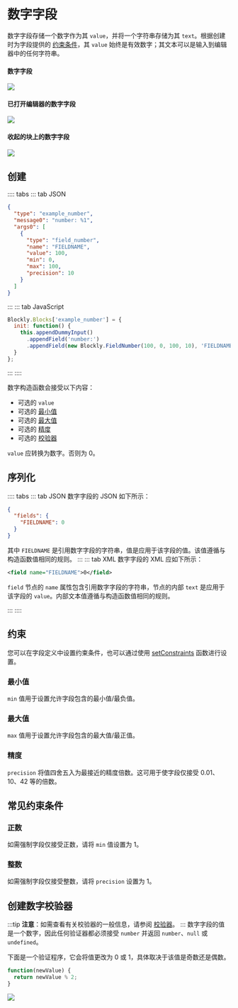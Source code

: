 # 数字字段

数字字段存储一个数字作为其 `value`，并将一个字符串存储为其 `text`。根据创建时为字段提供的 [约束条件](#约束)，其 `value` 始终是有效数字；其文本可以是输入到编辑器中的任何字符串。

#### 数字字段

![](./number/on_block.png)

#### 已打开编辑器的数字字段

![](./number/with_editor.png)

#### 收起的块上的数字字段

![](./number/collapsed.png)

## 创建

:::: tabs
::: tab JSON

```json
{
  "type": "example_number",
  "message0": "number: %1",
  "args0": [
    {
      "type": "field_number",
      "name": "FIELDNAME",
      "value": 100,
      "min": 0,
      "max": 100,
      "precision": 10
    }
  ]
}
```

:::
::: tab JavaScript

```javascript
Blockly.Blocks['example_number'] = {
  init: function() {
    this.appendDummyInput()
      .appendField('number:')
      .appendField(new Blockly.FieldNumber(100, 0, 100, 10), 'FIELDNAME');
  }
};
```

:::
::::

数字构造函数会接受以下内容：

-   可选的 `value`
-   可选的 [最小值](#最小值)
-   可选的 [最大值](#最大值)
-   可选的 [精度](#精度)
-   可选的 [校验器](#校验器)

`value` 应转换为数字。否则为 0。

## 序列化

:::: tabs
::: tab JSON
数字字段的 JSON 如下所示：

```json
{
  "fields": {
    "FIELDNAME": 0
  }
}
```

其中 `FIELDNAME` 是引用数字字段的字符串，值是应用于该字段的值。该值遵循与构造函数值相同的规则。
:::
::: tab XML
数字字段的 XML 应如下所示：

```xml
<field name="FIELDNAME">0</field>
```

`field` 节点的 `name` 属性包含引用数字字段的字符串，节点的内部 `text` 是应用于该字段的 `value`。内部文本值遵循与构造函数值相同的规则。

:::
::::

## 约束

您可以在字段定义中设置约束条件，也可以通过使用 [setConstraints](https://developers.google.com/blockly/reference/js/Blockly.FieldNumber#setConstraints) 函数进行设置。

### 最小值

`min` 值用于设置允许字段包含的最小值/最负值。

### 最大值

`max` 值用于设置允许字段包含的最大值/最正值。

### 精度

`precision` 将值四舍五入为最接近的精度倍数。这可用于使字段仅接受 0.01、10、42 等的倍数。

## 常见约束条件

### 正数

如需强制字段仅接受正数，请将 `min` 值设置为 1。

### 整数

如需强制字段仅接受整数，请将 `precision` 设置为 1。

## 创建数字校验器

:::tip
**注意**：如需查看有关校验器的一般信息，请参阅 [校验器](/guides/create-custom-blocks/fields/validators.html)。
:::
数字字段的值是一个数字，因此任何验证器都必须接受 `number` 并返回 `number`、`null` 或 `undefined`。

下面是一个验证程序，它会将值更改为 0 或 1，具体取决于该值是奇数还是偶数。

```javascript
function(newValue) {
  return newValue % 2;
}
```

![](./number/validator.gif)
